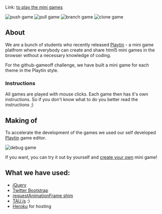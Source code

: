 Link: [to play the mini games](http://playtin-gameoff.herokuapp.com/ "paint, create and share!")

![push game](http://playtin-gameoff.herokuapp.com/images/game_thumbs/push.png "Push")
![pull game](http://playtin-gameoff.herokuapp.com/images/game_thumbs/pull.png "Pull")
![branch game](http://playtin-gameoff.herokuapp.com/images/game_thumbs/branch.png "Branch")
![clone game](http://playtin-gameoff.herokuapp.com/images/game_thumbs/clone.png "Clone")

## About

We are a bunch of students who recently released [Playtin](http://playtin.com/ "paint, create and share!") - a mini game platfrom where everybody
can create and share html5 mini games in the browser without a necessary knowledge of coding.

For the github-gameoff challenge, we have built a mini game for each theme in the Playtin style.

### Instructions

All games are played with mouse clicks. Each game then has it's own instructions. So if you don't know what to do
you better read the instructions ;)

## Making of

To accelerate the development of the games we used our self developed [Playtin](http://playtin.com/ "paint, create and share!") game editor.

![debug game](http://playtin-gameoff.herokuapp.com/images/debug_branch.png "editor")

If you want, you can try it out by yourself and [create your own](http://playtin.com/ "create your own!") mini game!

## What we have used:

* [jQuery](http://jquery.com/)
* [Twitter Bootstrap](http://twitter.github.com/bootstrap/)
* [requestAnimationFrame shim](http://paulirish.com/2011/requestanimationframe-for-smart-animating/)
* [TAU.js](https://github.com/egraether/Tau.js) :)
* [Heroku](http://www.heroku.com/) for hosting